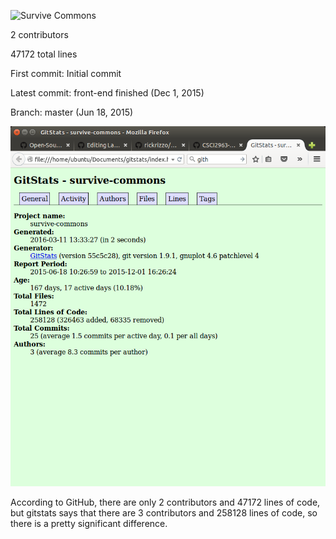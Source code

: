 ![Survive Commons](https://github.com/KeyboardNerd/survive-commons.git)

2 contributors

47172 total lines

First commit: Initial commit

Latest commit: front-end finished (Dec 1, 2015)

Branch: master (Jun 18, 2015)

![gitstats](https://github.com/harrij15/Lab6/blob/master/survivecommonsgitstats.png)

According to GitHub, there are only 2 contributors and 47172 lines of code, but gitstats says that there are 3 contributors
and 258128 lines of code, so there is a pretty significant difference.
